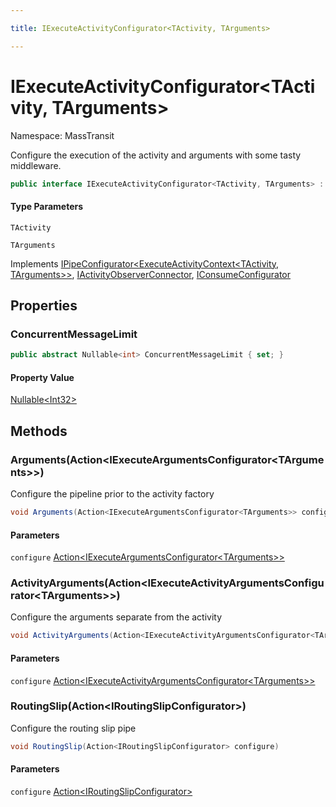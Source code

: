 ```yaml
---

title: IExecuteActivityConfigurator<TActivity, TArguments>

---
```


# IExecuteActivityConfigurator\<TActivity, TArguments\>

Namespace: MassTransit

Configure the execution of the activity and arguments with some tasty middleware.

```csharp
public interface IExecuteActivityConfigurator<TActivity, TArguments> : IPipeConfigurator<ExecuteActivityContext<TActivity, TArguments>>, IActivityObserverConnector, IConsumeConfigurator
```

#### Type Parameters

`TActivity`<br/>

`TArguments`<br/>

Implements [IPipeConfigurator\<ExecuteActivityContext\<TActivity, TArguments\>\>](../masstransit/ipipeconfigurator-1), [IActivityObserverConnector](../masstransit/iactivityobserverconnector), [IConsumeConfigurator](../masstransit/iconsumeconfigurator)

## Properties

### **ConcurrentMessageLimit**

```csharp
public abstract Nullable<int> ConcurrentMessageLimit { set; }
```

#### Property Value

[Nullable\<Int32\>](https://learn.microsoft.com/en-us/dotnet/api/system.nullable-1)<br/>

## Methods

### **Arguments(Action\<IExecuteArgumentsConfigurator\<TArguments\>\>)**

Configure the pipeline prior to the activity factory

```csharp
void Arguments(Action<IExecuteArgumentsConfigurator<TArguments>> configure)
```

#### Parameters

`configure` [Action\<IExecuteArgumentsConfigurator\<TArguments\>\>](https://learn.microsoft.com/en-us/dotnet/api/system.action-1)<br/>

### **ActivityArguments(Action\<IExecuteActivityArgumentsConfigurator\<TArguments\>\>)**

Configure the arguments separate from the activity

```csharp
void ActivityArguments(Action<IExecuteActivityArgumentsConfigurator<TArguments>> configure)
```

#### Parameters

`configure` [Action\<IExecuteActivityArgumentsConfigurator\<TArguments\>\>](https://learn.microsoft.com/en-us/dotnet/api/system.action-1)<br/>

### **RoutingSlip(Action\<IRoutingSlipConfigurator\>)**

Configure the routing slip pipe

```csharp
void RoutingSlip(Action<IRoutingSlipConfigurator> configure)
```

#### Parameters

`configure` [Action\<IRoutingSlipConfigurator\>](https://learn.microsoft.com/en-us/dotnet/api/system.action-1)<br/>

